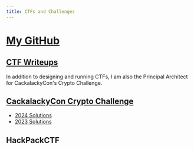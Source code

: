 ```yaml
---
title: CTFs and Challenges
---
```


# [My GitHub](https://github.com/1337kiwi)

## [CTF Writeups](/tags/writeup/)

In addition to designing and running CTFs, I am also the Principal Architect for CackalackyCon's Crypto Challenge. 

## [CackalackyCon Crypto Challenge](https://github.com/1337kiwi/cackalacky-crypto-chal)

- [2024 Solutions](/posts/cackalacky_2024_solutions)
- [2023 Solutions](https://github.com/1337kiwi/cackalacky-crypto-chal/tree/main/2023)

## HackPackCTF

